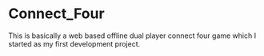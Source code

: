 # Connect_Four
This is basically a web based offline dual player connect four game which I started as my first development project.
